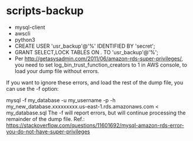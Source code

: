 # scripts-backup

- mysql-client
- awscli
- python3
- CREATE USER 'usr_backup'@'%' IDENTIFIED BY 'secret';
- GRANT SELECT,LOCK TABLES ON *.* TO 'usr_backup'@'%';
- Per http://getasysadmin.com/2011/06/amazon-rds-super-privileges/, you need to set log_bin_trust_function_creators to 1 in AWS console, to load your dump file without errors.

If you want to ignore these errors, and load the rest of the dump file, you can use the -f option:

mysql -f my_database -u my_username -p -h  
my_new_database.xxxxxxxxx.us-east-1.rds.amazonaws.com < my_database.sql
The -f will report errors, but will continue processing the remainder of the dump file.
Ref.: https://stackoverflow.com/questions/11601692/mysql-amazon-rds-error-you-do-not-have-super-privileges

